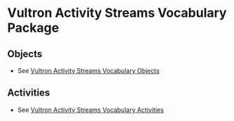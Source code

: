 # Vultron Activity Streams Vocabulary Package

## Objects

- See [Vultron Activity Streams Vocabulary Objects](/reference/code/as_vocab/v_objects.md)

## Activities

- See [Vultron Activity Streams Vocabulary Activities](/reference/code/as_vocab/v_activities.md)
